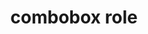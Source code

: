 ---
{
  "title": "combobox role",
  "description": "A composite widget containing a single-line textbox and another element, such as a listbox or grid, that can dynamically pop up to help the user set the value of the textbox.",
  "category": "aria",
  "keywords": [
    "combobox role"
  ],
  "last_test_date": "2020-10-01",
  "test_results_url": "https://a11ysupport.io/tech/aria/combobox_role",
  "test_url": "https://a11ysupport.io/tech/aria/combobox_role",
  "stats": {
    "jaws": {
      "chrome": {
        "92": "y"
      },
      "edge": {
        "92": "y"
      },
      "ie": {
        "11": "a"
      },
      "firefox": {
        "82": "y"
      }
    },
    "narrator": {
      "edge": {
        "86": "y"
      }
    },
    "nvda": {
      "chrome": {
        "92": "y"
      },
      "edge": {
        "92": "y"
      },
      "firefox": {
        "82": "y"
      }
    },
    "talkback": {
      "and_chr": {
        "86": "y"
      }
    },
    "vo_ios": {
      "ios_saf": {
        "14.2": "y"
      }
    },
    "vo_macos": {
      "safari": {
        "15.1": "y"
      }
    },
    "orca": {
      "firefox": {
        "82": "y"
      }
    },
    "dragon_win": {
      "chrome": {
        "87": "a"
      }
    },
    "va_and": {
      "and_chr": {
        "87": "a"
      }
    },
    "vc_macos": {
      "safari": {
        "14.0.1": "a"
      }
    },
    "vc_ios": {
      "ios_saf": {
        "14.2": "a"
      }
    },
    "wsr": {
      "chrome": {
        "87": "a"
      }
    }
  },
  "links": {
    "ARIA spec for combobox": "https://www.w3.org/TR/wai-aria-1.1/#combobox"
  }
}
---